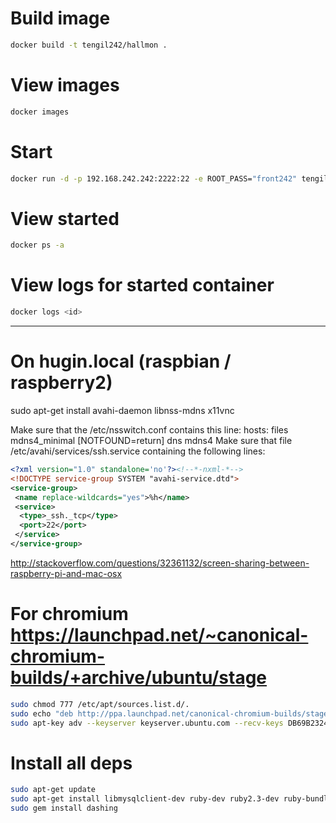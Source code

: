 # Build image
```bash
docker build -t tengil242/hallmon .
```
# View images
```bash
docker images
```
# Start
```bash
docker run -d -p 192.168.242.242:2222:22 -e ROOT_PASS="front242" tengil242/hallmon
```
# View started
```bash
docker ps -a
```
# View logs for started container
```bash
docker logs <id>
```
---

# On hugin.local (raspbian / raspberry2)

sudo apt-get install avahi-daemon libnss-mdns x11vnc

Make sure that the /etc/nsswitch.conf contains this line:
  hosts: files mdns4_minimal [NOTFOUND=return] dns mdns4
Make sure that file  /etc/avahi/services/ssh.service containing the following lines:

```xml
<?xml version="1.0" standalone='no'?><!--*-nxml-*-->
<!DOCTYPE service-group SYSTEM "avahi-service.dtd">
<service-group>
 <name replace-wildcards="yes">%h</name>
 <service>
  <type>_ssh._tcp</type>
  <port>22</port>
 </service>
</service-group>
```

http://stackoverflow.com/questions/32361132/screen-sharing-between-raspberry-pi-and-mac-osx

# For chromium https://launchpad.net/~canonical-chromium-builds/+archive/ubuntu/stage
```bash
sudo chmod 777 /etc/apt/sources.list.d/.
sudo echo "deb http://ppa.launchpad.net/canonical-chromium-builds/stage/ubuntu vivid main" > /etc/apt/sources.list.d/chromium-ppa.list
sudo apt-key adv --keyserver keyserver.ubuntu.com --recv-keys DB69B232436DAC4B50BDC59E4E1B983C5B393194
```

# Install all deps
```bash
sudo apt-get update
sudo apt-get install libmysqlclient-dev ruby-dev ruby2.3-dev ruby-bundler nodejs build-essential gcc libxml2 libxml2-dev libxslt1-dev htop chromium-browser
sudo gem install dashing

```
